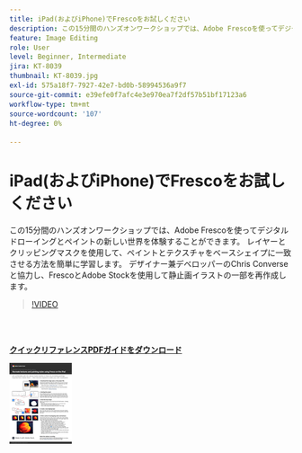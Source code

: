 ```yaml
---
title: iPad(およびiPhone)でFrescoをお試しください
description: この15分間のハンズオンワークショップでは、Adobe Frescoを使ってデジタルドローイングとペイントの新しい世界を体験することができます
feature: Image Editing
role: User
level: Beginner, Intermediate
jira: KT-8039
thumbnail: KT-8039.jpg
exl-id: 575a18f7-7927-42e7-bd0b-58994536a9f7
source-git-commit: e39efe0f7afc4e3e970ea7f2df57b51bf17123a6
workflow-type: tm+mt
source-wordcount: '107'
ht-degree: 0%

---
```


# iPad(およびiPhone)でFrescoをお試しください

この15分間のハンズオンワークショップでは、Adobe Frescoを使ってデジタルドローイングとペイントの新しい世界を体験することができます。 レイヤーとクリッピングマスクを使用して、ペイントとテクスチャをベースシェイプに一致させる方法を簡単に学習します。 デザイナー兼デベロッパーのChris Converseと協力し、FrescoとAdobe Stockを使用して静止画イラストの一部を再作成します。

>[!VIDEO](https://video.tv.adobe.com/v/3410422?hidetitle=true&captions=jpn)

<br> 

[**クイックリファレンスPDFガイドをダウンロード**](../quick-reference/Frescoworkshop.pdf)

[![クイックリファレンスガイドの最初のページの画像](assets/FrescoworkshopPage1.png)](../quick-reference/Frescoworkshop.pdf)
